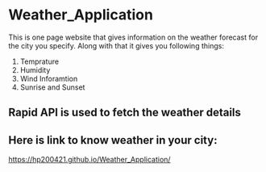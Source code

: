 # Weather_Application

This is one page website that gives information on the weather forecast for the city you specify.
Along with that it gives you following things:
1. Temprature 
2. Humidity
3. Wind Inforamtion
4. Sunrise and Sunset

## Rapid API is used to fetch the weather details
## Here is link to know weather in your city:
https://hp200421.github.io/Weather_Application/
